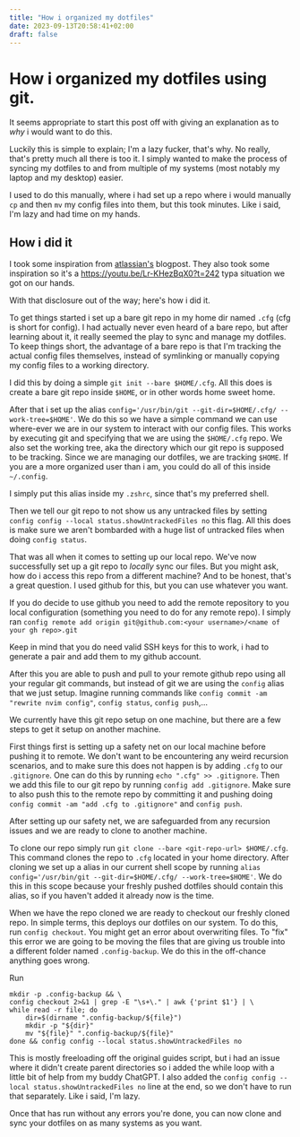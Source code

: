 ```yaml
---
title: "How i organized my dotfiles"
date: 2023-09-13T20:58:41+02:00
draft: false
---
```

# How i organized my dotfiles using git.
It seems appropriate to start this post off with giving an explanation as to *why* i would want to do this.

Luckily this is simple to explain; I'm a lazy fucker, that's why. No really, that's pretty much all there is too it. I simply wanted to make the process of syncing my dotfiles to and from multiple of my systems (most notably my laptop and my desktop) easier.

I used to do this manually, where i had set up a repo where i would manually `cp` and then `mv` my config files into them, but this took minutes. Like i said, I'm lazy and had time on my hands.

## How i did it
I took some inspiration from [atlassian's](https://www.atlassian.com/git/tutorials/dotfiles) blogpost. They also took some inspiration so it's a https://youtu.be/Lr-KHezBqX0?t=242 typa situation we got on our hands.

With that disclosure out of the way; here's how i did it.

To get things started i set up a bare git repo in my home dir named `.cfg` (cfg is short for config). I had actually never even heard of a bare repo, but after learning about it, it really seemed the play to sync and manage my dotfiles. To keep things short, the advantage of a bare repo is that I'm tracking the actual config files themselves, instead of symlinking or manually copying my config files to a working directory.

I did this by doing a simple `git init --bare $HOME/.cfg`. All this does is create a bare git repo inside `$HOME`, or in other words home sweet home.

After that i set up the alias `config='/usr/bin/git --git-dir=$HOME/.cfg/ --work-tree=$HOME'`. We do this so we have a simple command we can use where-ever we are in our system to interact with our config files. This works by executing git and specifying that we are using the `$HOME/.cfg` repo. We also set the working tree, aka the directory which our git repo is supposed to be tracking. Since we are managing our dotfiles, we are tracking `$HOME`. If you are a more organized user than i am, you could do all of this inside `~/.config`.

I simply put this alias inside my `.zshrc`, since that's my preferred shell.

Then we tell our git repo to not show us any untracked files by setting `config config --local status.showUntrackedFiles no` this flag. All this does is make sure we aren't bombarded with a huge list of untracked files when doing `config status`.

That was all when it comes to setting up our local repo. We've now successfully set up a git repo to *locally* sync our files. But you might ask, how do i access this repo from a different machine? And to be honest, that's a great question. I used github for this, but you can use whatever you want. 

If you do decide to use github you need to add the remote repository to you local configuration (something you need to do for any remote repo). I simply ran `config remote add origin git@github.com:<your username>/<name of your gh repo>.git` 

Keep in mind that you do need valid SSH keys for this to work, i had to generate a pair and add them to my github account.

After this you are able to push and pull to your remote github repo using all your regular git commands, but instead of git we are using the `config` alias that we just setup. Imagine running commands like `config commit -am "rewrite nvim config"`, `config status`, `config push`,...

We currently have this git repo setup on one machine, but there are a few steps to get it setup on another machine.

First things first is setting up a safety net on our local machine before pushing it to remote. We don't want to be encountering any weird recursion scenarios, and to make sure this does not happen is by adding `.cfg` to our `.gitignore`. One can do this by running `echo ".cfg" >> .gitignore`. Then we add this file to our git repo by running `config add .gitignore`. Make sure to also push this to the remote repo by committing it and pushing doing `config commit -am "add .cfg to .gitignore"` and `config push`.

After setting up our safety net, we are safeguarded from any recursion issues and we are ready to clone to another machine.

To clone our repo simply run `git clone --bare <git-repo-url> $HOME/.cfg`. This command clones the repo to `.cfg` located in your home directory. After cloning we set up a alias in our current shell scope by running `alias config='/usr/bin/git --git-dir=$HOME/.cfg/ --work-tree=$HOME'`. We do this in this scope because your freshly pushed dotfiles should contain this alias, so if you haven't added it already now is the time.

When we have the repo cloned we are ready to checkout our freshly cloned repo. In simple terms, this deploys our dotfiles on our system. To do this, run `config checkout`. You might get an error about overwriting files. To "fix" this error we are going to be moving the files that are giving us trouble into a different folder named `.config-backup`. We do this in the off-chance anything goes wrong.

Run
```
mkdir -p .config-backup && \
config checkout 2>&1 | grep -E "\s+\." | awk {'print $1'} | \
while read -r file; do
    dir=$(dirname ".config-backup/${file}")
    mkdir -p "${dir}"
    mv "${file}" ".config-backup/${file}"
done && config config --local status.showUntrackedFiles no
```

This is mostly freeloading off the original guides script, but i had an issue where it didn't create parent directories so i added the while loop with a little bit of help from my buddy ChatGPT. I also added the `config config --local status.showUntrackedFiles no` line at the end, so we don't have to run that separately. Like i said, I'm lazy. 

Once that has run without any errors you're done, you can now clone and sync your dotfiles on as many systems as you want.
